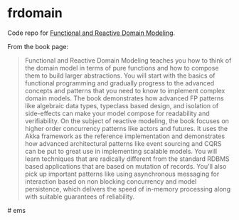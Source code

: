 frdomain
========

Code repo for [Functional and Reactive Domain Modeling](https://www.manning.com/books/functional-and-reactive-domain-modeling).

From the book page:

> Functional and Reactive Domain Modeling teaches you how to think of the domain model in terms of pure functions and how to compose them to build larger abstractions. You will start with the basics of functional programming and gradually progress to the advanced concepts and patterns that you need to know to implement complex domain models. The book demonstrates how advanced FP patterns like algebraic data types, typeclass based design, and isolation of side-effects can make your model compose for readability and verifiability.  On the subject of reactive modeling, the book focuses on higher order concurrency patterns like actors and futures. It uses the Akka framework as the reference implementation and demonstrates how advanced architectural patterns like event sourcing and CQRS can be put to great use in implementing scalable models. You will learn techniques that are radically different from the standard RDBMS based applications that are based on mutation of records. You'll also pick up important patterns like using asynchronous messaging for interaction based on non blocking concurrency and model persistence, which delivers the speed of in-memory processing along with suitable guarantees of reliability.

#   e m s  
 